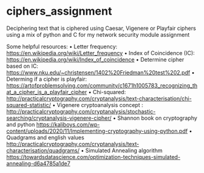 # ciphers_assignment
Deciphering text that is ciphered using Caesar, Vigenere or Playfair ciphers using a mix of python and C for my network security module assignment

Some helpful resources:
•	Letter frequency: https://en.wikipedia.org/wiki/Letter_frequency
•	Index of Coincidence (IC): https://en.wikipedia.org/wiki/Index_of_coincidence
•	Determine cipher based on IC: https://www.nku.edu/~christensen/1402%20Friedman%20test%202.pdf
•	Determing if a cipher is playfair: https://artofproblemsolving.com/community/c1671h1005783_recognizing_that_a_cipher_is_a_playfair_cipher
•	Chi-squared: http://practicalcryptography.com/cryptanalysis/text-characterisation/chi-squared-statistic/
•	Vigenere cryptoanalysis concept : http://practicalcryptography.com/cryptanalysis/stochastic-searching/cryptanalysis-vigenere-cipher/
•	Shannon book on cryptography and python https://kaliboys.com/wp-content/uploads/2020/11/Implementing-cryptography-using-python.pdf
•	Quadgrams and english values http://practicalcryptography.com/cryptanalysis/text-characterisation/quadgrams/
•	Simulated Annealing algorithm https://towardsdatascience.com/optimization-techniques-simulated-annealing-d6a4785a1de7

